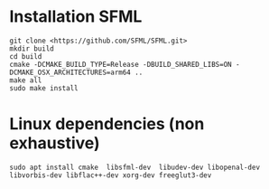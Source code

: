 # Installation SFML

```
git clone <https://github.com/SFML/SFML.git>
mkdir build
cd build
cmake -DCMAKE_BUILD_TYPE=Release -DBUILD_SHARED_LIBS=ON -DCMAKE_OSX_ARCHITECTURES=arm64 ..
make all
sudo make install
```

# Linux dependencies (non exhaustive)

```
sudo apt install cmake  libsfml-dev  libudev-dev libopenal-dev libvorbis-dev libflac++-dev xorg-dev freeglut3-dev
```